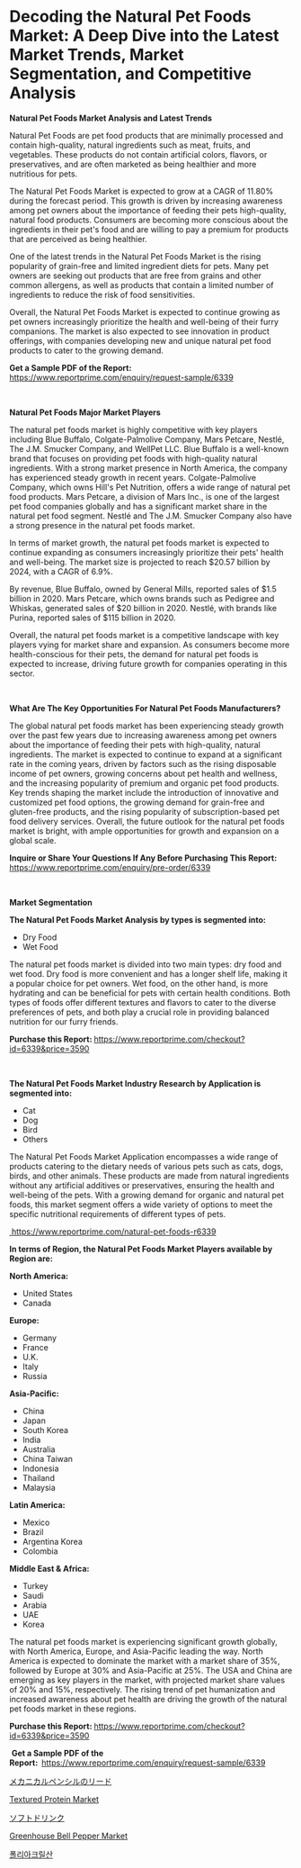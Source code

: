 <p><h1>Decoding the Natural Pet Foods Market: A Deep Dive into the Latest Market Trends, Market Segmentation, and Competitive Analysis</h1></p><p><strong>Natural Pet Foods Market Analysis and Latest Trends</strong></p>
<p><p>Natural Pet Foods are pet food products that are minimally processed and contain high-quality, natural ingredients such as meat, fruits, and vegetables. These products do not contain artificial colors, flavors, or preservatives, and are often marketed as being healthier and more nutritious for pets.</p><p>The Natural Pet Foods Market is expected to grow at a CAGR of 11.80% during the forecast period. This growth is driven by increasing awareness among pet owners about the importance of feeding their pets high-quality, natural food products. Consumers are becoming more conscious about the ingredients in their pet's food and are willing to pay a premium for products that are perceived as being healthier.</p><p>One of the latest trends in the Natural Pet Foods Market is the rising popularity of grain-free and limited ingredient diets for pets. Many pet owners are seeking out products that are free from grains and other common allergens, as well as products that contain a limited number of ingredients to reduce the risk of food sensitivities.</p><p>Overall, the Natural Pet Foods Market is expected to continue growing as pet owners increasingly prioritize the health and well-being of their furry companions. The market is also expected to see innovation in product offerings, with companies developing new and unique natural pet food products to cater to the growing demand.</p></p>
<p><strong>Get a Sample PDF of the Report:&nbsp;</strong> <a href="https://www.reportprime.com/enquiry/request-sample/6339">https://www.reportprime.com/enquiry/request-sample/6339</a></p>
<p>&nbsp;</p>
<p><strong>Natural Pet Foods Major Market Players</strong></p>
<p><p>The natural pet foods market is highly competitive with key players including Blue Buffalo, Colgate-Palmolive Company, Mars Petcare, Nestlé, The J.M. Smucker Company, and WellPet LLC. Blue Buffalo is a well-known brand that focuses on providing pet foods with high-quality natural ingredients. With a strong market presence in North America, the company has experienced steady growth in recent years. Colgate-Palmolive Company, which owns Hill's Pet Nutrition, offers a wide range of natural pet food products. Mars Petcare, a division of Mars Inc., is one of the largest pet food companies globally and has a significant market share in the natural pet food segment. Nestlé and The J.M. Smucker Company also have a strong presence in the natural pet foods market.</p><p>In terms of market growth, the natural pet foods market is expected to continue expanding as consumers increasingly prioritize their pets' health and well-being. The market size is projected to reach $20.57 billion by 2024, with a CAGR of 6.9%.</p><p>By revenue, Blue Buffalo, owned by General Mills, reported sales of $1.5 billion in 2020. Mars Petcare, which owns brands such as Pedigree and Whiskas, generated sales of $20 billion in 2020. Nestlé, with brands like Purina, reported sales of $115 billion in 2020.</p><p>Overall, the natural pet foods market is a competitive landscape with key players vying for market share and expansion. As consumers become more health-conscious for their pets, the demand for natural pet foods is expected to increase, driving future growth for companies operating in this sector.</p></p>
<p>&nbsp;</p>
<p><strong>What Are The Key Opportunities For Natural Pet Foods Manufacturers?</strong></p>
<p><p>The global natural pet foods market has been experiencing steady growth over the past few years due to increasing awareness among pet owners about the importance of feeding their pets with high-quality, natural ingredients. The market is expected to continue to expand at a significant rate in the coming years, driven by factors such as the rising disposable income of pet owners, growing concerns about pet health and wellness, and the increasing popularity of premium and organic pet food products. Key trends shaping the market include the introduction of innovative and customized pet food options, the growing demand for grain-free and gluten-free products, and the rising popularity of subscription-based pet food delivery services. Overall, the future outlook for the natural pet foods market is bright, with ample opportunities for growth and expansion on a global scale.</p></p>
<p><strong>Inquire or Share Your Questions If Any Before Purchasing This Report:</strong> <a href="https://www.reportprime.com/enquiry/pre-order/6339">https://www.reportprime.com/enquiry/pre-order/6339</a></p>
<p>&nbsp;</p>
<p><strong>Market Segmentation</strong></p>
<p><strong>The Natural Pet Foods Market Analysis by types is segmented into:</strong></p>
<p><ul><li>Dry Food</li><li>Wet Food</li></ul></p>
<p><p>The natural pet foods market is divided into two main types: dry food and wet food. Dry food is more convenient and has a longer shelf life, making it a popular choice for pet owners. Wet food, on the other hand, is more hydrating and can be beneficial for pets with certain health conditions. Both types of foods offer different textures and flavors to cater to the diverse preferences of pets, and both play a crucial role in providing balanced nutrition for our furry friends.</p></p>
<p><strong>Purchase this Report:&nbsp;</strong><a href="https://www.reportprime.com/checkout?id=6339&price=3590">https://www.reportprime.com/checkout?id=6339&price=3590</a></p>
<p>&nbsp;</p>
<p><strong>The Natural Pet Foods Market Industry Research by Application is segmented into:</strong></p>
<p><ul><li>Cat</li><li>Dog</li><li>Bird</li><li>Others</li></ul></p>
<p><p>The Natural Pet Foods Market Application encompasses a wide range of products catering to the dietary needs of various pets such as cats, dogs, birds, and other animals. These products are made from natural ingredients without any artificial additives or preservatives, ensuring the health and well-being of the pets. With a growing demand for organic and natural pet foods, this market segment offers a wide variety of options to meet the specific nutritional requirements of different types of pets.</p></p>
<p><a href="https://www.reportprime.com/natural-pet-foods-r6339">&nbsp;https://www.reportprime.com/natural-pet-foods-r6339</a></p>
<p><strong>In terms of Region, the Natural Pet Foods Market Players available by Region are:</strong></p>
<p>
    <p> <strong> North America: </strong>
        <ul>
            <li>United States</li>
            <li>Canada</li>
        </ul>
        </p> 
    <p> <strong> Europe: </strong>
        <ul>
            <li>Germany</li>
            <li>France</li>
            <li>U.K.</li>
            <li>Italy</li>
            <li>Russia</li>
        </ul>
        </p> 
    <p> <strong> Asia-Pacific: </strong>
        <ul>
            <li>China</li>
            <li>Japan</li>
            <li>South Korea</li>
            <li>India</li>
            <li>Australia</li>
            <li>China Taiwan</li>
            <li>Indonesia</li>
            <li>Thailand</li>
            <li>Malaysia</li>
        </ul>
        </p> 
    <p> <strong> Latin America: </strong>
        <ul>
            <li>Mexico</li>
            <li>Brazil</li>
            <li>Argentina Korea</li>
            <li>Colombia</li>
        </ul>
        </p> 
    <p> <strong> Middle East & Africa: </strong>
        <ul>
            <li>Turkey</li>
            <li>Saudi</li>
            <li>Arabia</li>
            <li>UAE</li>
            <li>Korea</li>
        </ul>
    </p>
    </p>
<p><p>The natural pet foods market is experiencing significant growth globally, with North America, Europe, and Asia-Pacific leading the way. North America is expected to dominate the market with a market share of 35%, followed by Europe at 30% and Asia-Pacific at 25%. The USA and China are emerging as key players in the market, with projected market share values of 20% and 15%, respectively. The rising trend of pet humanization and increased awareness about pet health are driving the growth of the natural pet foods market in these regions.</p></p>
<p><strong>Purchase this Report: </strong><a href="https://www.reportprime.com/checkout?id=6339&price=3590">https://www.reportprime.com/checkout?id=6339&price=3590</a></p>
<p>&nbsp;<strong>Get a Sample PDF of the Report:&nbsp;&nbsp;</strong><a href="https://www.reportprime.com/enquiry/request-sample/6339">https://www.reportprime.com/enquiry/request-sample/6339</a></p>
<p><strong></strong></p>
<p><p><a href="https://github.com/mcbeesbxa270/Market-Research-Report-List-1/blob/main/169119718681.md">メカニカルペンシルのリード</a></p><p><a href="https://github.com/Sarissaschmalingtr6fz2739/Market-Research-Report-List-2/blob/main/textured-protein-market.md">Textured Protein Market</a></p><p><a href="https://github.com/EmoryYundt1935/Market-Research-Report-List-1/blob/main/224174418682.md">ソフトドリンク</a></p><p><a href="https://github.com/jodemen/Market-Research-Report-List-2/blob/main/greenhouse-bell-pepper-market.md">Greenhouse Bell Pepper Market</a></p><p><a href="https://github.com/CliftonFisher9067/Market-Research-Report-List-1/blob/main/596316817393.md">폴리아크릴산</a></p></p>